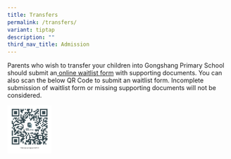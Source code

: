 ```yaml
---
title: Transfers
permalink: /transfers/
variant: tiptap
description: ""
third_nav_title: Admission
---
```

<p>Parents who wish to transfer your children into Gongshang Primary School
should submit an<a href="https://go.gov.sg/gspswaitlist" rel="noopener nofollow" target="_blank"> online waitlist form</a> with
supporting documents. You can also scan the below QR Code to submit an
waitlist form. Incomplete submission of waitlist form or missing supporting
documents will not be considered.</p>
<p></p>
<div class="isomer-image-wrapper">
<img style="width: 20%;" height="auto" width="100%" alt="" src="/images/2025 uploads/QR_Code_Admission.jpg">
</div>
<p></p>